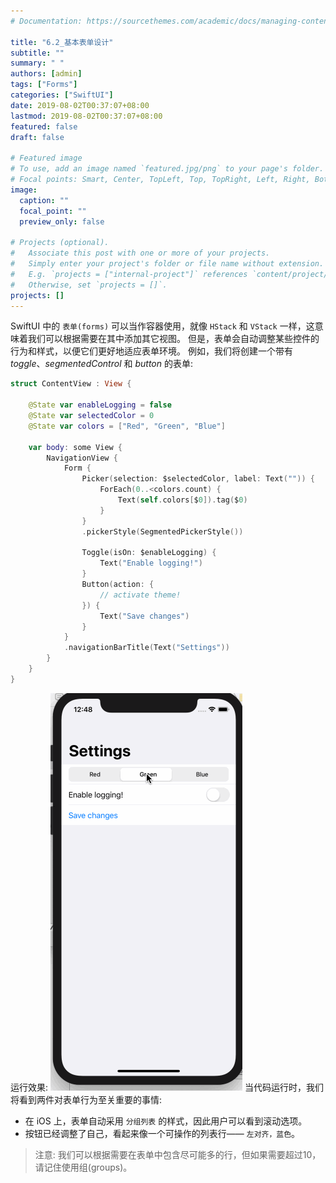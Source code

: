 ```yaml
---
# Documentation: https://sourcethemes.com/academic/docs/managing-content/

title: "6.2_基本表单设计"
subtitle: ""
summary: " "
authors: [admin]
tags: ["Forms"]
categories: ["SwiftUI"]
date: 2019-08-02T00:37:07+08:00
lastmod: 2019-08-02T00:37:07+08:00
featured: false
draft: false

# Featured image
# To use, add an image named `featured.jpg/png` to your page's folder.
# Focal points: Smart, Center, TopLeft, Top, TopRight, Left, Right, BottomLeft, Bottom, BottomRight.
image:
  caption: ""
  focal_point: ""
  preview_only: false

# Projects (optional).
#   Associate this post with one or more of your projects.
#   Simply enter your project's folder or file name without extension.
#   E.g. `projects = ["internal-project"]` references `content/project/deep-learning/index.md`.
#   Otherwise, set `projects = []`.
projects: []
---
```


SwiftUI 中的 `表单(forms)` 可以当作容器使用，就像 `HStack` 和 `VStack` 一样，这意味着我们可以根据需要在其中添加其它视图。 但是，表单会自动调整某些控件的行为和样式，以便它们更好地适应表单环境。
例如，我们将创建一个带有 _toggle_、_segmentedControl_ 和 _button_ 的表单:
```swift
struct ContentView : View {
    
    @State var enableLogging = false
    @State var selectedColor = 0
    @State var colors = ["Red", "Green", "Blue"]
    
    var body: some View {
        NavigationView {
            Form {
                Picker(selection: $selectedColor, label: Text("")) {
                    ForEach(0..<colors.count) {
                        Text(self.colors[$0]).tag($0)
                    }
                }
                .pickerStyle(SegmentedPickerStyle())
                
                Toggle(isOn: $enableLogging) {
                    Text("Enable logging!")
                }
                Button(action: {
                    // activate theme!
                }) {
                    Text("Save changes")
                }
            }
            .navigationBarTitle(Text("Settings"))
        }
    }
}
```
运行效果:
![6.3_forms_basic_design](img/6.3_forms_basic_design.gif)
当代码运行时，我们将看到两件对表单行为至关重要的事情:

* 在 iOS 上，表单自动采用 `分组列表` 的样式，因此用户可以看到滚动选项。
* 按钮已经调整了自己，看起来像一个可操作的列表行—— `左对齐，蓝色`。

> 注意: 我们可以根据需要在表单中包含尽可能多的行，但如果需要超过10，请记住使用组(groups)。